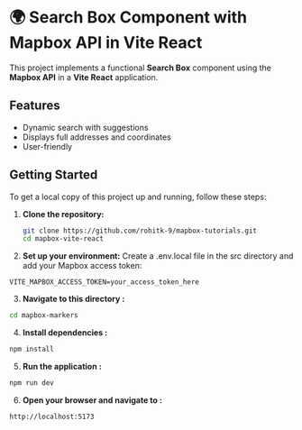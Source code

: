 # 🌍 Search Box Component with Mapbox API in Vite React

This project implements a functional **Search Box** component using the **Mapbox API** in a **Vite React** application.

## Features
- Dynamic search with suggestions
- Displays full addresses and coordinates
- User-friendly



## Getting Started

To get a local copy of this project up and running, follow these steps:

1. **Clone the repository:**
   ```bash
   git clone https://github.com/rohitk-9/mapbox-tutorials.git
   cd mapbox-vite-react

2. **Set up your environment:**
   Create a .env.local file in the src directory and add your Mapbox access token:
```
VITE_MAPBOX_ACCESS_TOKEN=your_access_token_here
```

3. **Navigate to this directory :**
```bash
cd mapbox-markers
```
4. **Install dependencies :**
```bash
npm install
```
5. **Run the application :**
```bash
npm run dev
```
6. **Open your browser and navigate to :**
```
http://localhost:5173
```
